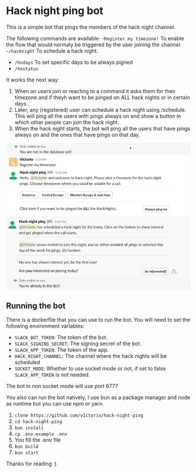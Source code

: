 # Hack night ping bot
This is a simple bot that pings the members of the hack night channel.

The following commands are available:
-`Register my timezone!` To enable the flow that would normaly be triggered by the user joining the channel.
-`/hacknight` To schedule a hack night.
- `/hndays` To set specific days to be always pigned
- `/hnstatus` 

It works the next way:
1. When an users join or reacting to a command it asks them for their timezone and if theyh want to be pinged on ALL hack nights or in certain days .
2. Later, any (registered) user can schedule a hack night using /schedule. This will ping all the users with pings always on and show a button in which other people can join the hack night.
3. When the hack night starts, the bot will ping all the users that have pings always on and the ones that have pings on that day.


![](./scrap/asssets/registermytz.png)
![](./scrap/asssets/schedulednightmessage.png)
## Running the bot

There is a dockerfile that you can use to run the bot. You will need to set the following environment variables: 
- `SLACK_BOT_TOKEN`: The token of the bot.
- `SLACK_SIGNING_SECRET`: The signing secret of the bot.
- `SLACK_APP_TOKEN`: The token of the app.
- `HACK_NIGHT_CHANNEL`: The channel where the hack nights will be scheduled
- `SOCKET_MODE`: Whether to use socket mode or not, if set to false `SLACK_APP_TOKEN` is not needed.

The bot in non socket mode will use port 6777


You also can run the bot natively, I use bun as a package manager and node as runtime but you can use npm or yarn.
1. `clone https://github.com/v1ctorio/hack-night-ping`
2. `cd hack-night-ping`
3. `bun install`
4. `cp .env.example .env`
3. You fill the .env file
4. `bun build`
5. `bun start`

Thanks for reading :)